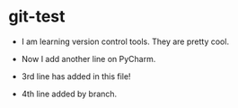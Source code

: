 # git-test

* I am learning version control tools. They are pretty cool.

* Now I add another line on PyCharm.

* 3rd line has added in this file!

* 4th line added by branch.
